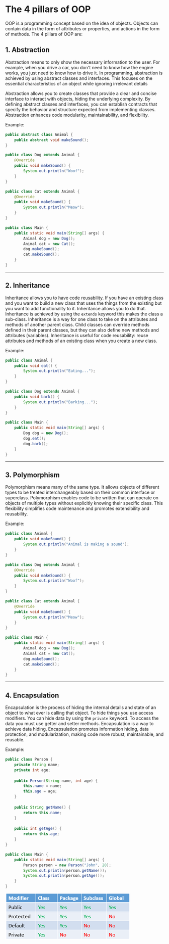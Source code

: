 # The 4 pillars of OOP
OOP is a programming concept based on the idea of objects. Objects can contain data in the form of attributes or properties, and actions in the form of methods. The 4 pillars of OOP are:


## 1. Abstraction
Abstraction means to only show the necessary information to the user. For example, when you drive a car, you don't need to know how the engine works, you just need to know how to drive it. In programming, abstraction is achieved by using abstract classes and interfaces. This focuses on the essential characteristics of an object while ignoring irrelevant details

Abstraction allows you to create classes that provide a clear and concise interface to interact with objects, hiding the underlying complexity. By defining abstract classes and interfaces, you can establish contracts that specify the behavior and structure expected from implementing classes. Abstraction enhances code modularity, maintainability, and flexibility.

Example:
```java
public abstract class Animal {
    public abstract void makeSound();
}
```
```java
public class Dog extends Animal {
    @Override
    public void makeSound() {
        System.out.println("Woof");
    }
}
```
```java
public class Cat extends Animal {
    @Override
    public void makeSound() {
        System.out.println("Meow");
    }
}
```
```java
public class Main {
    public static void main(String[] args) {
        Animal dog = new Dog();
        Animal cat = new Cat();
        dog.makeSound();
        cat.makeSound();
    }
}
```
---

## 2. Inheritance
Inheritance allows you to have code reusability. If you have an existing class and you want to build a new class that uses the things from the existing but you want to add functionality to it. Inheritance allows you to do that. Inheritance is achieved by using the `extends` keyword this makes the class a sub-class. Inheritance is a way for one class to take on the attributes and methods of another parent class. Child classes can override methods defined in their parent classes, but they can also define new methods and attributes (variables). Inheritance is useful for code reusability: reuse attributes and methods of an existing class when you create a new class.

Example:
```java
public class Animal {
    public void eat() {
        System.out.println("Eating...");
    }
}
```
```java
public class Dog extends Animal {
    public void bark() {
        System.out.println("Barking...");
    }
}
```
```java
public class Main {
    public static void main(String[] args) {
        Dog dog = new Dog();
        dog.eat();
        dog.bark();
    }
}
```

---

## 3. Polymorphism

Polymorphism means many of the same type. It allows objects of different types to be treated interchangeably based on their common interface or superclass. Polymorphism enables code to be written that can operate on objects of multiple types without explicitly knowing their specific class. This flexibility simplifies code maintenance and promotes extensibility and reusability.

Example:
```java
public class Animal {
    public void makeSound() {
        System.out.println("Animal is making a sound");
    }
}
```
```java
public class Dog extends Animal {
    @Override
    public void makeSound() {
        System.out.println("Woof");
    }
}
```
```java
public class Cat extends Animal {
    @Override
    public void makeSound() {
        System.out.println("Meow");
    }
}
```
```java
public class Main {
    public static void main(String[] args) {
        Animal dog = new Dog();
        Animal cat = new Cat();
        dog.makeSound();
        cat.makeSound();
    }
}
```

---

## 4. Encapsulation

Encapsulation is the process of hiding the internal details and state of an object to what ever is calling that object. To hide things you use access modifiers. You can hide data by using the `private` keyword. To access the data you must use getter and setter methods. Encapsulation is a way to achieve data hiding. Encapsulation promotes information hiding, data protection, and modularization, making code more robust, maintainable, and reusable.

Example:
```java
public class Person {
    private String name;
    private int age;

    public Person(String name, int age) {
        this.name = name;
        this.age = age;
    }

    public String getName() {
        return this.name;
    }

    public int getAge() {
        return this.age;
    }
}
```
```java
public class Main {
    public static void main(String[] args) {
        Person person = new Person("John", 20);
        System.out.println(person.getName());
        System.out.println(person.getAge());
    }
}
```

<img src = "imgs/main-qimg-c19c81a83eaeb034c55e1d016211c776.png">